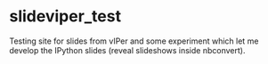 slideviper_test
===============

Testing site for slides from vIPer and some experiment which let me develop the IPython slides (reveal slideshows inside nbconvert).
